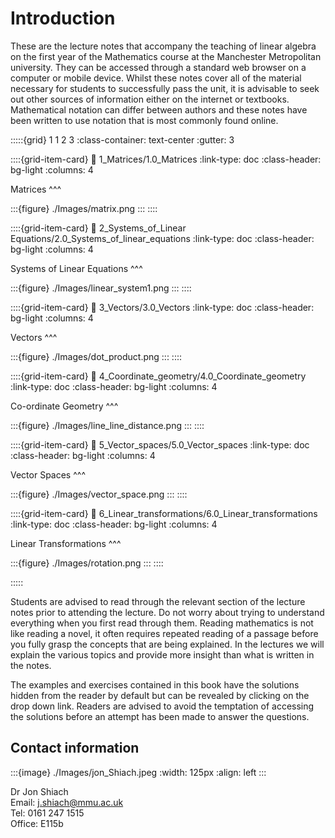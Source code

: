 # Introduction

These are the lecture notes that accompany the teaching of linear algebra on the first year of the Mathematics course at the Manchester Metropolitan university. They can be accessed through a standard web browser on a computer or mobile device. Whilst these notes cover all of the material necessary for students to successfully pass the unit, it is advisable to seek out other sources of information either on the internet or textbooks. Mathematical notation can differ between authors and these notes have been written to use notation that is most commonly found online.

:::::{grid} 1 1 2 3
:class-container: text-center
:gutter: 3

::::{grid-item-card}
:link: 1_Matrices/1.0_Matrices
:link-type: doc
:class-header: bg-light
:columns: 4

Matrices
^^^

:::{figure} ./Images/matrix.png
:::
::::

::::{grid-item-card}
:link: 2_Systems_of_Linear Equations/2.0_Systems_of_linear_equations
:link-type: doc
:class-header: bg-light
:columns: 4

Systems of Linear Equations
^^^

:::{figure} ./Images/linear_system1.png
:::
::::

::::{grid-item-card}
:link: 3_Vectors/3.0_Vectors
:link-type: doc
:class-header: bg-light
:columns: 4

Vectors
^^^

:::{figure} ./Images/dot_product.png
:::
::::

::::{grid-item-card}
:link: 4_Coordinate_geometry/4.0_Coordinate_geometry
:link-type: doc
:class-header: bg-light
:columns: 4

Co-ordinate Geometry
^^^

:::{figure} ./Images/line_line_distance.png
:::
::::

::::{grid-item-card}
:link: 5_Vector_spaces/5.0_Vector_spaces
:link-type: doc
:class-header: bg-light
:columns: 4

Vector Spaces
^^^

:::{figure} ./Images/vector_space.png
:::
::::

::::{grid-item-card}
:link: 6_Linear_transformations/6.0_Linear_transformations
:link-type: doc
:class-header: bg-light
:columns: 4

Linear Transformations
^^^

:::{figure} ./Images/rotation.png
:::
::::

:::::

Students are advised to read through the relevant section of the lecture notes prior to attending the lecture. Do not worry about trying to understand everything when you first read through them. Reading mathematics is not like reading a novel, it often requires repeated reading of a passage before you fully grasp the concepts that are being explained. In the lectures we will explain the various topics and provide more insight than what is written in the notes. 

The examples and exercises contained in this book have the solutions hidden from the reader by default but can be revealed by clicking on the drop down link. Readers are advised to avoid the temptation of accessing the solutions before an attempt has been made to answer the questions.

## Contact information
:::{image} ./Images/jon_Shiach.jpeg
:width: 125px
:align: left
:::

Dr Jon Shiach <br>
Email: [j.shiach@mmu.ac.uk](mailto:j.shiach@mmu.ac.uk) <br>
Tel: 0161 247 1515 <br>
Office: E115b 